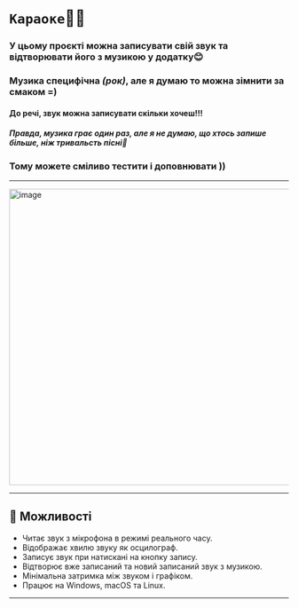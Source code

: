 # `Караоке`🎤🎤

### У цьому проєкті можна записувати свій звук та відтворювати його з музикою у додатку😊
### Музика специфічна ***(рок)***, але я думаю то можна зімнити за смаком =)
#### До речі, звук можна записувати скільки хочеш!!!
##### Правда, музика грає один раз, ***але я не думаю, що хтось запише більше, ніж тривальсть пісні***🤨
### Тому можете сміливо тестити і доповнювати ))
---
<img width="994" height="534" alt="image" src="https://github.com/user-attachments/assets/780ce4a8-2224-4adf-9591-27c9bf74e6b9" />

---

## 📌 Можливості
- Читає звук з мікрофона в режимі реального часу.
- Відображає хвилю звуку як осцилограф.
- Записує звук при натискані на кнопку запису.
- Відтворює вже записаний та новий записаний звук з музикою.
- Мінімальна затримка між звуком і графіком.
- Працює на Windows, macOS та Linux.

---



